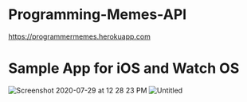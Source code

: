 # Programming-Memes-API

https://programmermemes.herokuapp.com

# Sample App for iOS and Watch OS

![Screenshot 2020-07-29 at 12 28 23 PM](https://user-images.githubusercontent.com/51410810/88767416-3eaccb80-d197-11ea-91f8-2e705ba77ab4.png)
![Untitled](https://user-images.githubusercontent.com/51410810/88914314-12b94500-d280-11ea-8438-8e97783ec33e.png)


